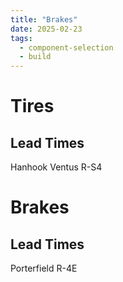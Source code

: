 ```yaml
---
title: "Brakes"
date: 2025-02-23
tags:
  - component-selection
  - build
---
```


# Tires
## Lead Times
Hanhook Ventus R-S4


# Brakes
## Lead Times
Porterfield R-4E